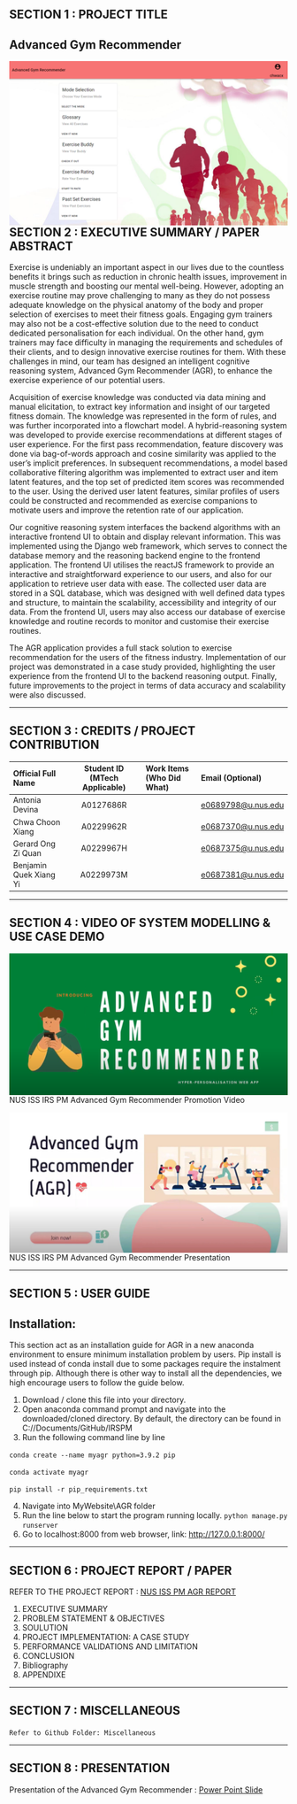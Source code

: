 ## SECTION 1 : PROJECT TITLE
## Advanced Gym Recommender

<img src="Miscellaneous/HomePage.PNG"
     style="float: left; margin-right: 0px;" />

---

## SECTION 2 : EXECUTIVE SUMMARY / PAPER ABSTRACT
Exercise is undeniably an important aspect in our lives due to the countless benefits it brings such as reduction in chronic health issues, improvement in muscle strength and boosting our mental well-being. However, adopting an exercise routine may prove challenging to many as they do not possess adequate knowledge on the physical anatomy of the body and proper selection of exercises to meet their fitness goals. Engaging gym trainers may also not be a cost-effective solution due to the need to conduct dedicated personalisation for each individual. On the other hand, gym trainers may face difficulty in managing the requirements and schedules of their clients, and to design innovative exercise routines for them. With these challenges in mind, our team has designed an intelligent cognitive reasoning system, Advanced Gym Recommender (AGR), to enhance the exercise experience of our potential users.

Acquisition of exercise knowledge was conducted via data mining and manual elicitation, to extract key information and insight of our targeted fitness domain. The knowledge was represented in the form of rules, and was further incorporated into a flowchart model. A hybrid-reasoning system was developed to provide exercise recommendations at different stages of user experience. For the first pass recommendation, feature discovery was done via bag-of-words approach and cosine similarity was applied to the user’s implicit preferences. In subsequent recommendations, a model based collaborative filtering algorithm was implemented to extract user and item latent features, and the top set of predicted item scores was recommended to the user. Using the derived user latent features, similar profiles of users could be constructed and recommended as exercise companions to motivate users and improve the retention rate of our application.

Our cognitive reasoning system interfaces the backend algorithms with an interactive frontend UI to obtain and display relevant information. This was implemented using the Django web framework, which serves to connect the database memory and the reasoning backend engine to the frontend application. The frontend UI utilises the reactJS framework to provide an interactive and straightforward experience to our users, and also for our application to retrieve user data with ease. The collected user data are stored in a SQL database, which was designed with well defined data types and structure, to maintain the scalability, accessibility and integrity of our data. From the frontend UI, users may also access our database of exercise knowledge and routine records to monitor and customise their exercise routines.

The AGR application provides a full stack solution to exercise recommendation for the users of the fitness industry. Implementation of our project was demonstrated in a case study provided, highlighting the user experience from the frontend UI to the backend reasoning output. Finally, future improvements to the project in terms of data accuracy and scalability were also discussed.

---

## SECTION 3 : CREDITS / PROJECT CONTRIBUTION

| Official Full Name  | Student ID (MTech Applicable)  | Work Items (Who Did What) | Email (Optional) |
| :------------ |:---------------:| :-----| :-----|
| Antonia Devina | A0127686R | | e0689798@u.nus.edu |
| Chwa Choon Xiang | A0229962R | | e0687370@u.nus.edu|
| Gerard Ong Zi Quan | A0229967H | | e0687375@u.nus.edu |
| Benjamin Quek Xiang Yi | A0229973M | | e0687381@u.nus.edu |

---

## SECTION 4 : VIDEO OF SYSTEM MODELLING & USE CASE DEMO
<a href="https://youtu.be/zaSo8qBiEW8">
<img src="Miscellaneous/NUS ISS IRS PM Advanced Gym Recommender Promotion Video.PNG"
     style="float: left; margin-right: 0px;" />
</a>

NUS ISS IRS PM Advanced Gym Recommender Promotion Video

<a href="https://youtu.be/bCBPM0r4SKw">
<img src="Miscellaneous/NUS ISS IRS PM Advanced Gym Recommender Introduction.PNG"
     style="float: left; margin-right: 0px;" />
</a>

NUS ISS IRS PM Advanced Gym Recommender Presentation



---

## SECTION 5 : USER GUIDE

## Installation:
This section act as an installation guide for AGR in a new anaconda environment to ensure minimum installation problem by users. Pip install is used instead of conda install due to some packages require the instalment through pip. Although there is other way to install all the dependencies, we high encourage users to follow the guide below. 
1.	Download / clone this file into your directory.
2.	Open anaconda command prompt and navigate into the downloaded/cloned directory.
By default, the directory can be found in C:/<username>/Documents/GitHub/IRSPM
3.	Run the following command line by line

`conda create --name myagr python=3.9.2 pip`

`conda activate myagr`

`pip install -r pip_requirements.txt`

4.	Navigate into MyWebsite\AGR folder
5.	Run the line below to start the program running locally.
`python manage.py runserver`
6.	Go to localhost:8000 from web browser, link: http://127.0.0.1:8000/


---
## SECTION 6 : PROJECT REPORT / PAPER

REFER TO THE PROJECT REPORT : [NUS ISS PM AGR REPORT](https://github.com/chwa0001/IRSPM/blob/Reset9c4739ea/Miscellaneous/NUS%20ISS%20IRS%20PM%20Advanced%20Gym%20Recommender%20Introduction.pdf)

1.	EXECUTIVE SUMMARY
2.	PROBLEM STATEMENT & OBJECTIVES
3.	SOULUTION
4.	PROJECT IMPLEMENTATION: A CASE STUDY
5.	PERFORMANCE VALIDATIONS AND LIMITATION
6.	CONCLUSION
7.	Bibliography
8.	APPENDIXE

---
## SECTION 7 : MISCELLANEOUS

`Refer to Github Folder: Miscellaneous`

---

## SECTION 8 : PRESENTATION

Presentation of the Advanced Gym Recommender : [Power Point Slide](https://github.com/chwa0001/IRSPM/blob/Reset9c4739ea/Miscellaneous/NUS%20ISS%20IRS%20PM%20Advanced%20Gym%20Recommender%20Introduction.pdf)

